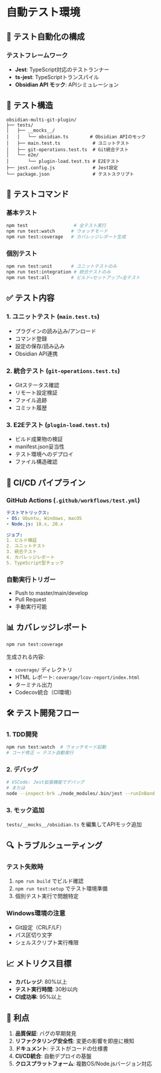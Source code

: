# 自動テスト環境

## 🎯 テスト自動化の構成

### テストフレームワーク
- **Jest**: TypeScript対応のテストランナー
- **ts-jest**: TypeScriptトランスパイル
- **Obsidian API モック**: APIシミュレーション

## 📁 テスト構造

```
obsidian-multi-git-plugin/
├── tests/
│   ├── __mocks__/
│   │   └── obsidian.ts        # Obsidian APIのモック
│   ├── main.test.ts            # ユニットテスト
│   ├── git-operations.test.ts  # Git統合テスト
│   └── e2e/
│       └── plugin-load.test.ts # E2Eテスト
├── jest.config.js              # Jest設定
└── package.json                # テストスクリプト
```

## 🚀 テストコマンド

### 基本テスト
```bash
npm test                 # 全テスト実行
npm run test:watch      # ウォッチモード
npm run test:coverage   # カバレッジレポート生成
```

### 個別テスト
```bash
npm run test:unit       # ユニットテストのみ
npm run test:integration # 統合テストのみ
npm run test:all        # ビルド→セットアップ→全テスト
```

## ✅ テスト内容

### 1. **ユニットテスト** (`main.test.ts`)
- プラグインの読み込み/アンロード
- コマンド登録
- 設定の保存/読み込み
- Obsidian API連携

### 2. **統合テスト** (`git-operations.test.ts`)
- Gitステータス確認
- リモート設定検証
- ファイル追跡
- コミット履歴

### 3. **E2Eテスト** (`plugin-load.test.ts`)
- ビルド成果物の検証
- manifest.json妥当性
- テスト環境へのデプロイ
- ファイル構造確認

## 🔄 CI/CD パイプライン

### GitHub Actions (`.github/workflows/test.yml`)
```yaml
テストマトリックス:
- OS: Ubuntu, Windows, macOS
- Node.js: 18.x, 20.x

ジョブ:
1. ビルド検証
2. ユニットテスト
3. 統合テスト
4. カバレッジレポート
5. TypeScript型チェック
```

### 自動実行トリガー
- Push to master/main/develop
- Pull Request
- 手動実行可能

## 📊 カバレッジレポート

```bash
npm run test:coverage
```

生成される内容:
- `coverage/` ディレクトリ
- HTML レポート: `coverage/lcov-report/index.html`
- ターミナル出力
- Codecov統合（CI環境）

## 🛠️ テスト開発フロー

### 1. TDD開発
```bash
npm run test:watch  # ウォッチモード起動
# コード修正 → テスト自動実行
```

### 2. デバッグ
```bash
# VSCode: Jest拡張機能でデバッグ
# または
node --inspect-brk ./node_modules/.bin/jest --runInBand
```

### 3. モック追加
`tests/__mocks__/obsidian.ts` を編集してAPIモック追加

## 🔍 トラブルシューティング

### テスト失敗時
1. `npm run build` でビルド確認
2. `npm run test:setup` でテスト環境準備
3. 個別テスト実行で問題特定

### Windows環境の注意
- Git設定（CRLF/LF）
- パス区切り文字
- シェルスクリプト実行権限

## 📈 メトリクス目標

- **カバレッジ**: 80%以上
- **テスト実行時間**: 30秒以内
- **CI成功率**: 95%以上

## 🎉 利点

1. **品質保証**: バグの早期発見
2. **リファクタリング安全性**: 変更の影響を即座に検知
3. **ドキュメント**: テストがコードの仕様書
4. **CI/CD統合**: 自動デプロイの基盤
5. **クロスプラットフォーム**: 複数OS/Node.jsバージョン対応